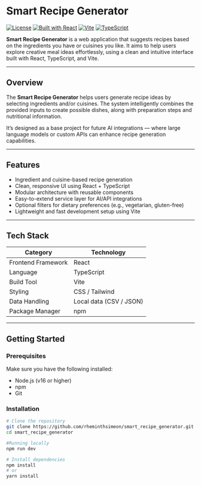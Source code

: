 # Smart Recipe Generator

[![License](https://img.shields.io/badge/license-MIT-blue.svg)](LICENSE)
[![Built with React](https://img.shields.io/badge/Built%20with-React-61dafb.svg)](https://reactjs.org/)
[![Vite](https://img.shields.io/badge/Powered%20by-Vite-646cff.svg)](https://vitejs.dev/)
[![TypeScript](https://img.shields.io/badge/Language-TypeScript-3178c6.svg)](https://www.typescriptlang.org/)

**Smart Recipe Generator** is a web application that suggests recipes based on the ingredients you have or cuisines you like. It aims to help users explore creative meal ideas effortlessly, using a clean and intuitive interface built with React, TypeScript, and Vite.

---

## Overview

The **Smart Recipe Generator** helps users generate recipe ideas by selecting ingredients and/or cuisines. The system intelligently combines the provided inputs to create possible dishes, along with preparation steps and nutritional information.  

It’s designed as a base project for future AI integrations — where large language models or custom APIs can enhance recipe generation capabilities.

---

## Features

- Ingredient and cuisine-based recipe generation  
- Clean, responsive UI using React + TypeScript  
- Modular architecture with reusable components  
- Easy-to-extend service layer for AI/API integrations  
- Optional filters for dietary preferences (e.g., vegetarian, gluten-free)  
- Lightweight and fast development setup using Vite  

---

## Tech Stack

| Category        | Technology |
|-----------------|-------------|
| Frontend Framework | React |
| Language | TypeScript |
| Build Tool | Vite |
| Styling | CSS / Tailwind |
| Data Handling | Local data (CSV / JSON) |
| Package Manager | npm |

---

## Getting Started

### Prerequisites

Make sure you have the following installed:

- Node.js (v16 or higher)  
- npm 
- Git  

### Installation

```bash
# Clone the repository
git clone https://github.com/rheminthsimeon/smart_recipe_generator.git
cd smart_recipe_generator

#Running locally
npm run dev

# Install dependencies
npm install
# or
yarn install

